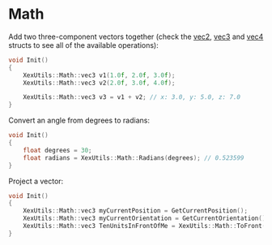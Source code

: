 # Math

Add two three-component vectors together (check the [vec2](../include/Vec2.h), [vec3](../include/Vec3.h) and [vec4](../include/Vec4.h) structs to see all of the available operations):
```C++
void Init()
{
    XexUtils::Math::vec3 v1(1.0f, 2.0f, 3.0f);
    XexUtils::Math::vec3 v2(2.0f, 3.0f, 4.0f);

    XexUtils::Math::vec3 v3 = v1 + v2; // x: 3.0, y: 5.0, z: 7.0
}
```

Convert an angle from degrees to radians:
```C++
void Init()
{
    float degrees = 30;
    float radians = XexUtils::Math::Radians(degrees); // 0.523599
}
```

Project a vector:
```C++
void Init()
{
    XexUtils::Math::vec3 myCurrentPosition = GetCurrentPosition();
    XexUtils::Math::vec3 myCurrentOrientation = GetCurrentOrientation();
    XexUtils::Math::vec3 TenUnitsInFrontOfMe = XexUtils::Math::ToFront(myCurrentPosition, myCurrentOrientation.y, 10);
}
```
